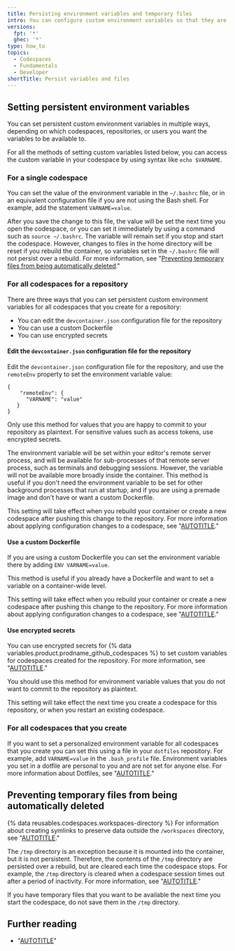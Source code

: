 ```yaml
---
title: Persisting environment variables and temporary files
intro: You can configure custom environment variables so that they are set to the same value every time you open a codespace. You can also ensure that temporary files are not deleted when a codespace stops.
versions:
  fpt: '*'
  ghec: '*'
type: how_to
topics:
  - Codespaces
  - Fundamentals
  - Developer
shortTitle: Persist variables and files
---
```


## Setting persistent environment variables

You can set persistent custom environment variables in multiple ways, depending on which codespaces, repositories, or users you want the variables to be available to.

For all the methods of setting custom variables listed below, you can access the custom variable in your codespace by using syntax like `echo $VARNAME`.

### For a single codespace

You can set the value of the environment variable in the `~/.bashrc` file, or in an equivalent configuration file if you are not using the Bash shell. For example, add the statement `VARNAME=value`.

After you save the change to this file, the value will be set the next time you open the codespace, or you can set it immediately by using a command such as `source ~/.bashrc`. The variable will remain set if you stop and start the codespace. However, changes to files in the home directory will be reset if you rebuild the container, so variables set in the `~/.bashrc` file will not persist over a rebuild. For more information, see "[Preventing temporary files from being automatically deleted](#preventing-temporary-files-from-being-automatically-deleted)."

### For all codespaces for a repository

There are three ways that you can set persistent custom environment variables for all codespaces that you create for a repository:

- You can edit the `devcontainer.json` configuration file for the repository
- You can use a custom Dockerfile
- You can use encrypted secrets

#### Edit the `devcontainer.json` configuration file for the repository

Edit the `devcontainer.json` configuration file for the repository, and use the `remoteEnv` property to set the environment variable value:

```
{
    "remoteEnv": {
      "VARNAME": "value"
   }
}
```

Only use this method for values that you are happy to commit to your repository as plaintext. For sensitive values such as access tokens, use encrypted secrets.

The environment variable will be set within your editor's remote server process, and will be available for sub-processes of that remote server process, such as terminals and debugging sessions. However, the variable will not be available more broadly inside the container. This method is useful if you don't need the environment variable to be set for other background processes that run at startup, and if you are using a premade image and don't have or want a custom Dockerfile.

This setting will take effect when you rebuild your container or create a new codespace after pushing this change to the repository. For more information about applying configuration changes to a codespace, see "[AUTOTITLE](/codespaces/setting-up-your-project-for-codespaces/adding-a-dev-container-configuration/introduction-to-dev-containers)."

#### Use a custom Dockerfile

If you are using a custom Dockerfile you can set the environment variable there by adding `ENV VARNAME=value`.

This method is useful if you already have a Dockerfile and want to set a variable on a container-wide level.

This setting will take effect when you rebuild your container or create a new codespace after pushing this change to the repository. For more information about applying configuration changes to a codespace, see "[AUTOTITLE](/codespaces/setting-up-your-project-for-codespaces/adding-a-dev-container-configuration/introduction-to-dev-containers)."

#### Use encrypted secrets

You can use encrypted secrets for {% data variables.product.prodname_github_codespaces %} to set custom variables for codespaces created for the repository. For more information, see "[AUTOTITLE](/codespaces/managing-your-codespaces/managing-encrypted-secrets-for-your-codespaces)."

You should use this method for environment variable values that you do not want to commit to the repository as plaintext.

This setting will take effect the next time you create a codespace for this repository, or when you restart an existing codespace.

### For all codespaces that you create

If you want to set a personalized environment variable for all codespaces that you create you can set this using a file in your `dotfiles` repository. For example, add `VARNAME=value` in the `.bash_profile` file. Environment variables you set in a dotfile are personal to you and are not set for anyone else. For more information about Dotfiles, see "[AUTOTITLE](/codespaces/customizing-your-codespace/personalizing-github-codespaces-for-your-account#dotfiles)."

## Preventing temporary files from being automatically deleted

{% data reusables.codespaces.workspaces-directory %} For information about creating symlinks to preserve data outside the `/workspaces` directory, see "[AUTOTITLE](/codespaces/developing-in-codespaces/rebuilding-the-container-in-a-codespace#persisting-data-over-a-rebuild)."

The `/tmp` directory is an exception because it is mounted into the container, but it is not persistent. Therefore, the contents of the `/tmp` directory are persisted over a rebuild, but are cleared each time the codespace stops. For example, the `/tmp` directory is cleared when a codespace session times out after a period of inactivity. For more information, see "[AUTOTITLE](/codespaces/customizing-your-codespace/setting-your-timeout-period-for-github-codespaces)."

If you have temporary files that you want to be available the next time you start the codespace, do not save them in the `/tmp` directory.

## Further reading

- "[AUTOTITLE](/codespaces/customizing-your-codespace/changing-the-shell-in-a-codespace)"